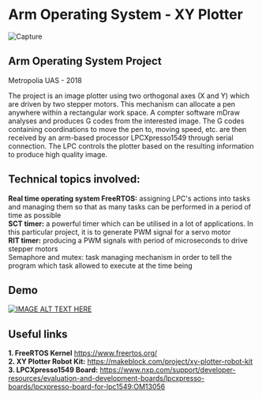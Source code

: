 # Arm Operating System - XY Plotter
![Capture](https://user-images.githubusercontent.com/12455851/55190823-4c200300-51a9-11e9-9c39-618e30362e96.PNG)

## Arm Operating System Project
Metropolia UAS - 2018

The project is an image plotter using two orthogonal axes (X and Y) which are driven by two stepper motors.
This mechanism can allocate a pen anywhere within a rectangular work space. 
A compter software mDraw analyses and produces G codes from the interested image. 
The G codes containing coordinations to move the pen to, moving speed, etc. are then received 
by an arm-based processor LPCXpresso1549 through serial connection. The LPC controls the plotter 
based on the resulting information to produce high quality image.

## Technical topics involved:
**Real time operating system FreeRTOS:** assigning LPC's actions into tasks and managing them so that as many tasks can be performed
in a period of time as possible<br/>
**SCT timer:** a powerful timer which can be utilised in a lot of applications. In this particular project, it is to generate
PWM signal for a servo motor<br/>
**RIT timer:** producing a PWM signals with period of microseconds to drive stepper motors<br/>
Semaphore and mutex: task managing mechanism in order to tell the program which task allowed to execute at the time being

## Demo
[![IMAGE ALT TEXT HERE](https://img.youtube.com/vi/zUFKqqQhi9s/0.jpg)](https://www.youtube.com/watch?v=zUFKqqQhi9s)

## Useful links
**1. FreeRTOS Kernel** https://www.freertos.org/<br/>
**2. XY Plotter Robot Kit:** https://makeblock.com/project/xy-plotter-robot-kit<br/>
**3. LPCXpresso1549 Board:** https://www.nxp.com/support/developer-resources/evaluation-and-development-boards/lpcxpresso-boards/lpcxpresso-board-for-lpc1549:OM13056<br/>
